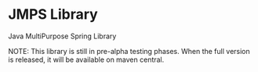 # JMPS Library
Java MultiPurpose Spring Library

NOTE:
This library is still in pre-alpha testing phases. When the full version is released, it will be available on maven central.
